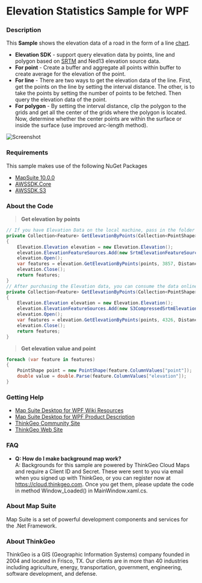 # Elevation Statistics Sample for WPF

### Description
This **Sample**   shows the elevation data of a road in the form of a line [chart][1].

- **Elevation SDK** - support query elevation data by points, line and polygon based on [SRTM][2] and Ned13 elevation source data.
 - **For point** - Create a buffer and aggregate all points within buffer to create average for the elevation of the point. 
 - **For line** - There are two ways to get the elevation data of the line. First, get the points on the line by setting the interval distance. The other, is to take the points by setting the number of points to be fetched. Then query the elevation data of the point.
 - **For polygon** - By setting the interval distance, clip the polygon to the grids and get all the center of the grids where the polygon is located. Now, determine whether the center points are within the surface or inside the surface (use improved arc-length method).
 
![Screenshot](https://gitlab.com/thinkgeo/public/thinkgeo-desktop-maps/-/raw/support/v10/samples/wpf/ElevationStatisticsSample/Screenshot.png)


### Requirements
This sample makes use of the following NuGet Packages

- [MapSuite 10.0.0][4]
- [AWSSDK.Core][5]
- [AWSSDK.S3][6]

### About the Code
>**Get elevation by points**
```cs
// If you have Elevation Data on the local machine, pass in the folder where the data exists. 
private Collection<Feature> GetElevationByPoints(Collection<PointShape> points)
{
    Elevation.Elevation elevation = new Elevation.Elevation();
    elevation.ElevationFeatureSources.Add(new SrtmElevationFeatureSource(sourceDir));
    elevation.Open();
    var features = elevation.GetElevationByPoints(points, 3857, DistanceUnit.Meter);
    elevation.Close();
    return features;
}
// After purchasing the Elevation data, you can consume the data online by passing in the Amazon ID and Key, like following.   
private Collection<Feature> GetElevationByPoints(Collection<PointShape> points)
{
    Elevation.Elevation elevation = new Elevation.Elevation();
    elevation.ElevationFeatureSources.Add(new S3CompressedSrtmElevationFeatureSource("accessKeyId", "secretAccessKey", "cacheFolder"));
    elevation.Open();
    var features = elevation.GetElevationByPoints(points, 4326, DistanceUnit.Meter);
    elevation.Close();
    return features;
}

```
> **Get elevation value and point**
```cs
foreach (var feature in features)
{
	PointShape point = new PointShape(feature.ColumnValues["point"]);
	double value = double.Parse(feature.ColumnValues["elevation"]);
}
```

### Getting Help
- [Map Suite Desktop for WPF Wiki Resources][7]
- [Map Suite Desktop for WPF Product Description][8]
- [ThinkGeo Community Site][9]
- [ThinkGeo Web Site][10]

### FAQ
- __Q: How do I make background map work?__  
A: Backgrounds for this sample are powered by ThinkGeo Cloud Maps and require a Client ID and Secret. These were sent to you via email when you signed up with ThinkGeo, or you can register now at https://cloud.thinkgeo.com. Once you get them, please update the code in method Window_Loaded() in MainWindow.xaml.cs.  

### About Map Suite
Map Suite is a set of powerful development components and services for the .Net Framework.

### About ThinkGeo
ThinkGeo is a GIS (Geographic Information Systems) company founded in 2004 and located in Frisco, TX. Our clients are in more than 40 industries including agriculture, energy, transportation, government, engineering, software development, and defense.


  [1]: https://lvcharts.net/App/examples/v1/wpf/Basic%20Line%20Chart
  [2]: https://dds.cr.usgs.gov/srtm/version2_1/Documentation/SRTM_Topo.pdf
  [4]: https://www.nuget.org/packages?q=ThinkGeo
  [5]: https://www.nuget.org/packages?q=AWSSDK
  [6]: https://www.nuget.org/packages?q=AWSSDK
  [7]: http://wiki.thinkgeo.com/wiki/map_suite_desktop_for_wpf
  [8]: https://thinkgeo.com/desktop
  [9]: http://community.thinkgeo.com/
  [10]: https://www.thinkgeo.com/
